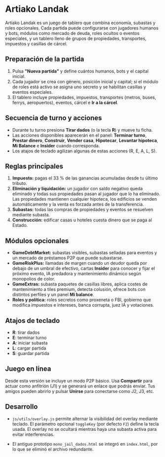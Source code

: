 # Artiako Landak

Artiako Landak es un juego de tablero que combina economía, subastas y roles opcionales. Cada partida puede configurarse con jugadores humanos y bots, módulos como mercado de deuda, roles ocultos o eventos especiales, y un tablero lleno de grupos de propiedades, transportes, impuestos y casillas de cárcel.

## Preparación de la partida
1. Pulsa **"Nueva partida"** y define cuántos humanos, bots y el capital inicial.
2. Cada jugador se crea con género, posición inicial y capital; si el módulo de roles está activo se asigna uno secreto y se habilitan casillas y eventos especiales.
3. El tablero incluye propiedades, impuestos, transportes (metros, buses, ferrys, aeropuertos), eventos, cárcel e **Ir a la cárcel**.

## Secuencia de turno y acciones
- Durante tu turno presiona **Tirar dados** (o la tecla **R**) y mueve tu ficha.
- Las acciones disponibles aparecerán en el panel: **Terminar turno**, **Prestar dinero**, **Construir**, **Vender casa**, **Hipotecar**, **Levantar hipoteca**, **Mi Balance** e **Insider** cuando corresponda.
- Los atajos de teclado agilizan algunas de estas acciones (R, E, A, L, S).

## Reglas principales
1. **Impuesto:** pagas el 33 % de las ganancias acumuladas desde tu último tributo.
2. **Eliminación y liquidación:** un jugador con saldo negativo queda eliminado y todas sus propiedades pasan al jugador que lo ha eliminado. Las propiedades mantienen cualquier hipoteca, los edificios se venden automáticamente y la venta es forzada antes de la transferencia.
3. **Subastas:** todas las compras de propiedades y eventos se resuelven mediante subasta.
4. **Construcción:** edificar casas u hoteles cuesta dinero que se paga al Estado.

## Módulos opcionales
- **GameDebtMarket:** subastas visibles, subastas selladas para eventos y un mercado de préstamos P2P que puede subastarse.
- **GameRiskPlus:** llamadas de margen cuando un deudor queda por debajo de un umbral de efectivo, cartas **Insider** para conocer y fijar el próximo evento, IA predadora y mantenimiento dinámico según monopolios de color.
- **GameExtras:** subasta paquetes de casillas libres, aplica costes de mantenimiento a tiles premium, detecta colusión, ofrece bots con distintos perfiles y un panel **Mi balance**.
- **Roles y política:** roles secretos como proxeneta o FBI, gobierno que modifica impuestos e intereses, banca corrupta, juez IA y votaciones.

## Atajos de teclado
- **R**: tirar dados
- **E**: terminar turno
- **A**: iniciar subasta
- **L**: cargar partida
- **S**: guardar partida

## Juego en línea
Desde esta versión se incluye un modo P2P básico. Usa **Compartir** para actuar como anfitrión (J1) y se generará un enlace que podrás enviar. Tus amigos pueden abrirlo y pulsar **Unirse** para conectarse como J2, J3, etc.

## Desarrollo
- `js/utils/overlay.js` permite alternar la visibilidad del overlay mediante teclado.
  El parámetro opcional `toggleKey` (por defecto `F2`) define la tecla usada. El overlay
  no se ocultará mientras haya una subasta activa para evitar interferencias.

- El antiguo prototipo `mono_jail_dados.html` se integró en `index.html`, por lo que se eliminó el archivo redundante.
